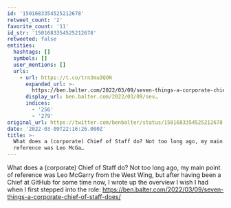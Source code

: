 ```yaml
---
id: '1501683354525212678'
retweet_count: '2'
favorite_count: '11'
id_str: '1501683354525212678'
retweeted: false
entities:
  hashtags: []
  symbols: []
  user_mentions: []
  urls:
    - url: https://t.co/trn3mu3QON
      expanded_url: >-
        https://ben.balter.com/2022/03/09/seven-things-a-corporate-chief-of-staff-does/
      display_url: ben.balter.com/2022/03/09/sev…
      indices:
        - '256'
        - '279'
original_url: https://twitter.com/benbalter/status/1501683354525212678
date: '2022-03-09T22:16:26.000Z'
title: >-
  What does a (corporate) Chief of Staff do? Not too long ago, my main point of
  reference was Leo McGa…
---
```


What does a (corporate) Chief of Staff do? Not too long ago, my main point of reference was Leo McGarry from the West Wing, but after having been a Chief at GitHub for some time now, I wrote up the overview I wish I had when I first stepped into the role: https://ben.balter.com/2022/03/09/seven-things-a-corporate-chief-of-staff-does/